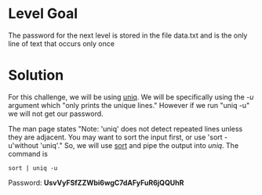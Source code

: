 # Level Goal
The password for the next level is stored in the file data.txt and is the only line of text that occurs only once

# Solution
For this challenge, we will be using [uniq](https://man7.org/linux/man-pages/man1/uniq.1.html). We will be specifically using the *-u* argument which "only prints the unique lines." However if we run "uniq -u" we will not get our password. 

The man page states "Note: 'uniq' does not detect repeated lines unless they are adjacent.  You may want to sort the input first, or use 'sort -u'without 'uniq'."
So, we will use [sort](https://man7.org/linux/man-pages/man1/sort.1.html) and pipe the output into *uniq*. The command is 
```
sort | uniq -u
```
Password: **UsvVyFSfZZWbi6wgC7dAFyFuR6jQQUhR**
